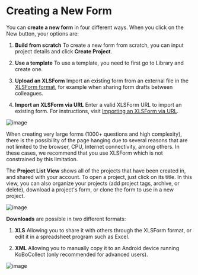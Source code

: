# Creating a New Form

You can **create a new form** in four different ways. When you click on the New button, your options are:

1. **Build from scratch**
    To create a new form from scratch, you can input project details and click __Create Project__.

3. **Use a template**
    To use a template, you need to first go to Library and create one.

4. **Upload an XLSForm**
    Import an existing form from an external file in the [XLSForm format](http://xlsform.org/en), for example when sharing form drafts between colleagues.

5. **Import an XLSForm via URL**
    Enter a valid XLSForm URL to import an existing form. For instructions, visit [Importing an XLSForm via URL](xls_url.md).

![image](/images/new_project/create_new.gif)

<p class="note">When creating very large forms (1000+ questions and high complexity), there is the possibility of the page hanging due to several reasons that are not limited to the browser, CPU, Internet connectivity, among others. In these cases, we recommend that you use XLSForm which is not constrained by this limitation.<p>

The **Project List View** shows all of the projects that have been created in, and shared with your account. To open a project, just click on its title. In this view, you can also organize your projects (add project tags, archive, or delete), download a project's form, or clone the form to use in a new project.

![image](/images/new_project/list_view.gif)

**Downloads** are possible in two different formats:

1. **XLS**
    Allowing you to share it with others through the XLSForm format, or edit it in a spreadsheet program such as Excel.

2. **XML**
    Allowing you to manually copy it to an Android device running KoBoCollect (only recommended for advanced users).

![image](/images/new_project/download.gif)

